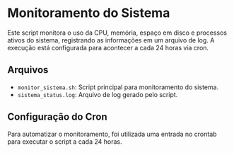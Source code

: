 # Monitoramento do Sistema

Este script monitora o uso da CPU, memória, espaço em disco e processos ativos do sistema, registrando as informações em um arquivo de log. A execução está configurada para acontecer a cada 24 horas  via cron.

## Arquivos
- `monitor_sistema.sh`: Script principal para monitoramento do sistema.
- `sistema_status.log`: Arquivo de log gerado pelo script.

## Configuração do Cron
Para automatizar o monitoramento, foi utilizada uma entrada no crontab para executar o script a cada 24 horas.
